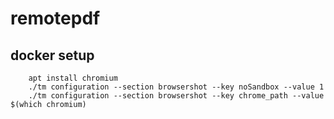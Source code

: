 # remotepdf


## docker setup


````
    apt install chromium
    ./tm configuration --section browsershot --key noSandbox --value 1
    ./tm configuration --section browsershot --key chrome_path --value $(which chromium)
````
